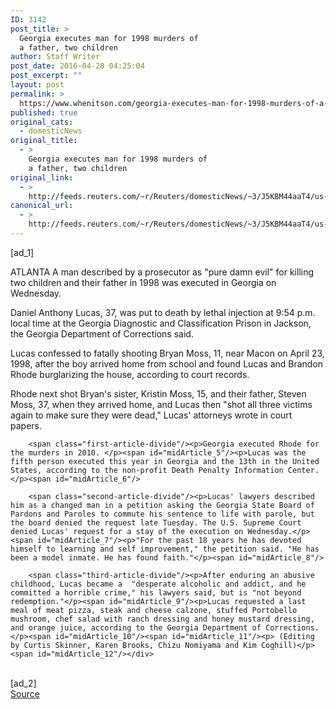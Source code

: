 ```yaml
---
ID: 3142
post_title: >
  Georgia executes man for 1998 murders of
  a father, two children
author: Staff Writer
post_date: 2016-04-28 04:25:04
post_excerpt: ""
layout: post
permalink: >
  https://www.whenitson.com/georgia-executes-man-for-1998-murders-of-a-father-two-children/
published: true
original_cats:
  - domesticNews
original_title:
  - >
    Georgia executes man for 1998 murders of
    a father, two children
original_link:
  - >
    http://feeds.reuters.com/~r/Reuters/domesticNews/~3/J5KBM44aaT4/us-usa-georgia-execution-idUSKCN0XO1C2
canonical_url:
  - >
    http://feeds.reuters.com/~r/Reuters/domesticNews/~3/J5KBM44aaT4/us-usa-georgia-execution-idUSKCN0XO1C2
---
```

 [ad_1]
<br><div id="articleText">
<span id="midArticle_start"/>

<span id="midArticle_0"/><span class="focusParagraph" readability="3"><p><span class="articleLocation">ATLANTA</span> A man described by a prosecutor as "pure damn evil" for killing two children and their father in 1998 was executed in Georgia on Wednesday.</p></span><span id="midArticle_1"/><p>Daniel Anthony Lucas, 37, was put to death by lethal injection at 9:54 p.m. local time at the Georgia Diagnostic and Classification Prison in Jackson, the Georgia Department of Corrections said.</p><span id="midArticle_2"/><p>Lucas confessed to fatally shooting Bryan Moss, 11, near Macon on April 23, 1998, after the boy arrived home from school and found Lucas and Brandon Rhode burglarizing the house, according to court records.</p><span id="midArticle_3"/><p>Rhode next shot Bryan's sister, Kristin Moss, 15, and their father, Steven Moss, 37, when they arrived home, and Lucas then "shot all three victims again to make sure they were dead," Lucas' attorneys wrote in court papers.</p><span id="midArticle_4"/>
        
        <span class="first-article-divide"/><p>Georgia executed Rhode for the murders in 2010. </p><span id="midArticle_5"/><p>Lucas was the fifth person executed this year in Georgia and the 13th in the United States, according to the non-profit Death Penalty Information Center.</p><span id="midArticle_6"/>
        
        <span class="second-article-divide"/><p>Lucas' lawyers described him as a changed man in a petition asking the Georgia State Board of Pardons and Paroles to commute his sentence to life with parole, but the board denied the request late Tuesday. The U.S. Supreme Court denied Lucas' request for a stay of the execution on Wednesday.</p><span id="midArticle_7"/><p>"For the past 18 years he has devoted himself to learning and self improvement," the petition said. "He has been a model inmate. He has found faith."</p><span id="midArticle_8"/>
        
        <span class="third-article-divide"/><p>After enduring an abusive childhood, Lucas became a  "desperate alcoholic and addict, and he committed a horrible crime," his lawyers said, but is "not beyond redemption."</p><span id="midArticle_9"/><p>Lucas requested a last meal of meat pizza, steak and cheese calzone, stuffed Portobello mushroom, chef salad with ranch dressing and honey mustard dressing, and orange juice, according to the Georgia Department of Corrections.</p><span id="midArticle_10"/><span id="midArticle_11"/><p> (Editing by Curtis Skinner, Karen Brooks, Chizu Nomiyama and Kim Coghill)</p><span id="midArticle_12"/></div>
<br>[ad_2]
<br><a href="http://feeds.reuters.com/~r/Reuters/domesticNews/~3/J5KBM44aaT4/us-usa-georgia-execution-idUSKCN0XO1C2">Source </a>